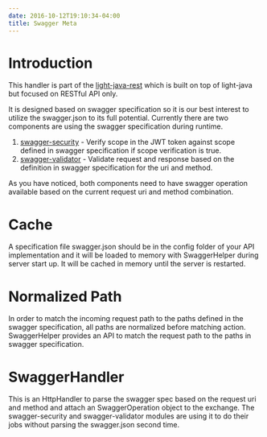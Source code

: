 ```yaml
---
date: 2016-10-12T19:10:34-04:00
title: Swagger Meta
---
```


# Introduction

This handler is part of the [light-java-rest](https://github.com/networknt/light-java-rest)
which is built on top of light-java but focused on RESTful API only. 

It is designed based on swagger specification so it is our best interest to utilize 
the swagger.json to its full potential. Currently there are two components are using 
the swagger specification during runtime.

1. [swagger-security](https://networknt.github.io/light-java/middleware/swagger-security/) - 
Verify scope in the JWT token against scope defined in swagger specification if 
scope verification is true. 
2. [swagger-validator](https://networknt.github.io/light-java/middleware/swagger-validator/) - 
Validate request and response based on the definition in swagger specification for 
the uri and method.

As you have noticed, both components need to have swagger operation available 
based on the current request uri and method combination.

# Cache

A specification file swagger.json should be in the config folder of your API 
implementation and it will be loaded to memory with SwaggerHelper during server 
start up. It will be cached in memory until the server is restarted.

# Normalized Path

In order to match the incoming request path to the paths defined in the swagger 
specification, all paths are normalized before matching action. SwaggerHelper 
provides an API to match the request path to the paths in swagger specification.

# SwaggerHandler

This is an HttpHandler to parse the swagger spec based on the request uri and 
method and attach an SwaggerOperation object to the exchange. The swagger-security 
and swagger-validator modules are using it to do their jobs without parsing the 
swagger.json second time.

